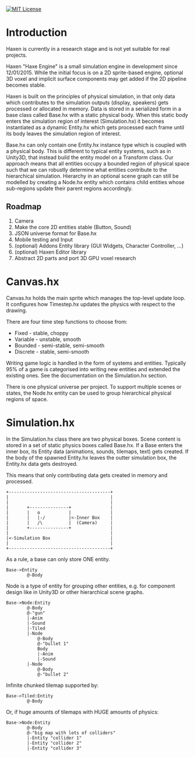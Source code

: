 [![MIT License](https://img.shields.io/badge/license-MIT-blue.svg?style=flat)](LICENSE.md)

Introduction
============

Haxen is currently in a research stage and is not yet suitable for real projects.

Haxen "Haxe Engine" is a small simulation engine in development since 12/01/2015. 
While the initial focus is on a 2D sprite-based engine, optional 3D voxel and 
implicit surface components may get added if the 2D pipeline becomes stable.

Haxen is built on the principles of physical simulation, in that only data which
contributes to the simulation outputs (display, speakers) gets processed or 
allocated in memory. Data is stored in a serialized form in a base class
called Base.hx with a static physical body. When this static body enters the
simulation region of interest (Simulation.hx) it becomes instantiated as a
dynamic Entity.hx which gets processed each frame until its body leaves the
simulation region of interest.

Base.hx can only contain one Entity.hx instance type which is coupled with a 
physical body. This is different to typical entity systems, such as in Unity3D, 
that instead build the entity model on a Transform class. Our approach means 
that all entities occupy a bounded region of physical space such that we can 
robustly determine what entities contribute to the hierarchical simulation.
Hierarchy in an optional scene graph can still be modelled by creating a Node.hx
entity which contains child entities whose sub-regions update their parent
regions accordingly.

Roadmap
-------

1. Camera
2. Make the core 2D entities stable (Button, Sound)
3. JSON universe format for Base.hx
4. Mobile testing and Input
5. (optional) Addons Entity library (GUI Widgets, Character Controller, ...)
6. (optional) Haxen Editor library
7. Abstract 2D parts and port 3D GPU voxel research

Canvas.hx
=========

Canvas.hx holds the main sprite which manages the top-level update loop. It
configures how Timestep.hx updates the physics with respect to the drawing.

There are four time step functions to choose from:
	
 * Fixed 	 - stable, choppy
 * Variable - unstable, smooth
 * Bounded	 - semi-stable, semi-smooth
 * Discrete - stable, semi-smooth

Writing game logic is handled in the form of systems and entities. Typically
95% of a game is categorised into writing new entities and extended the existing
ones. See the documentation on the Simulation.hx section.

There is one physical universe per project. To support multiple scenes or states, 
the Node.hx entity can be used to group hierarchical physical regions of space.

Simulation.hx
=============

In the Simulation.hx class there are two physical boxes. Scene content is stored 
in a set of static physics boxes called Base.hx. If a Base enters the inner box,
its Entity data (animations, sounds, tilemaps, text) gets created. If the body of 
the spawned Entity.hx leaves the outter simulation box, the Entity.hx data gets 
destroyed.

This means that only contributing data gets created in memory and processed.

    +---------------------------------------+
    |										|
    |										|
    |		+---------------+				|
    |		|	o			|				|
    |		|	|-/			|<-Inner Box	|
    |		|	/\			|  (Camera)		|
    |		+---------------+				|
    |										|
    |<-Simulation Box						|
    |										|
    +---------------------------------------+

As a rule, a base can only store ONE entity.

    Base->Entity
    		@-Body

Node is a type of entity for grouping other entities, e.g. for component design
like in Unity3D or other hierarchical scene graphs.

    Base->Node:Entity
    		@-Body
    		@-"gun"
    		|-Anim
    		|-Sound
    		|-Tiled
    		|-Node
    			@-Body
    			@-"bullet 1"
    			Body
    			|-Anim
    			|-Sound
    		|-Node
    			@-Body
    			@-"bullet 2"
			
Infinite chunked tilemap supported by:

    Base->Tiled:Entity
    		@-Body
		
Or, if huge amounts of tilemaps with HUGE amounts of physics:

    Base->Node:Entity
    		@-Body
    		@-"big map with lots of colliders"
    		|-Entity "collider 1"
    		|-Entity "collider 2"
    		|-Entity "collider 3"